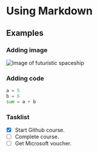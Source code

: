 # Using Markdown
## Examples

### Adding image
![Image of futuristic spaceship](https://cdn.pixabay.com/photo/2020/09/14/10/45/spaceship-5570682_640.jpg)

### Adding code
```python
a = 5
b = 6
sum = a + b
```
### Tasklist
- [x] Start Github course.
- [ ] Complete course.
- [ ] Get Microsoft voucher.

